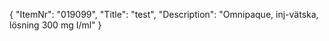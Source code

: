 {
  "ItemNr": "019099",
  "Title": "test",
  "Description": "Omnipaque, inj-vätska, lösning 300 mg I/ml"
}